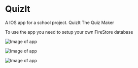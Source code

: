 # QuizIt
A IOS app for a school project. QuizIt The Quiz Maker


To use the app you need to setup your own FireStore database


![Image of app](https://octodex.github.com/QuizIt-start.png)

![Image of app](https://octodex.github.com/QuizIt-lobby.png)

![Image of app](https://octodex.github.com/QuitIt-playing.png)
